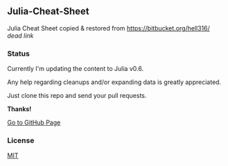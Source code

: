 ## Julia-Cheat-Sheet
Julia Cheat Sheet copied &amp; restored from https://bitbucket.org/hell316/ *dead link*

### Status

Currently I'm updating the content to Julia v0.6.

Any help regarding cleanups and/or expanding data is greatly appreciated. 

Just clone this repo and send your pull requests.

**Thanks!**

[Go to GitHub Page](https://juliadocs.github.io/Julia-Cheat-Sheet/)

### License

[MIT](https://github.com/brakmic/Julia-Cheat-Sheet/blob/master/LICENSE)
